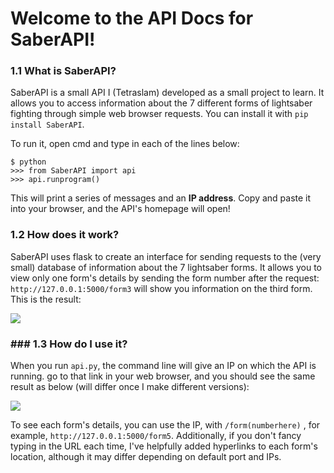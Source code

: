 # Welcome to the API Docs for SaberAPI!

### 1.1 What is SaberAPI?

SaberAPI is a small API I (Tetraslam) developed as a small project to learn. It allows you to access information about the 7 different forms of lightsaber fighting through simple web browser requests. You can install it with `pip install SaberAPI`.

To run it, open cmd and type in each of the lines below:
```
$ python
>>> from SaberAPI import api
>>> api.runprogram()
```
This will print a series of messages and an **IP address**. Copy and paste it into your browser, and the API's homepage will open!

### 1.2 How does it work?

SaberAPI uses flask to create an interface for sending requests to the (very small) database of information about the 7 lightsaber forms. It allows you to view only one form's details by sending the form number after the request: `http://127.0.0.1:5000/form3` will show you information on the third form. This is the result:

![](https://i.imgur.com/nQdZwKi.png)

### ### 1.3 How do I use it?

When you run `api.py`, the command line will give an IP on which the API is running. go to that link in your web browser, and you should see the same result as below (will differ once I make different versions):

![](https://i.imgur.com/LKjZg6B.png)

To see each form's details, you can use the IP, with `/form(numberhere)` , for example, `http://127.0.0.1:5000/form5`. Additionally, if you don't fancy typing in the URL each time, I've helpfully added hyperlinks to each form's location, although it may differ depending on default port and IPs.




